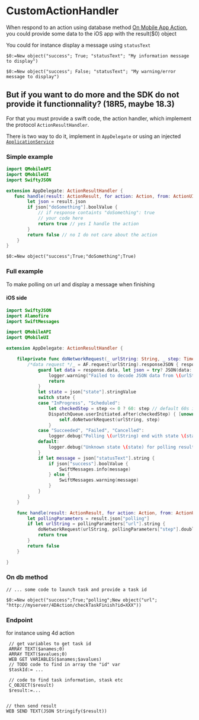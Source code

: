 
# CustomActionHandler

When respond to an action using database method [On Mobile App Action](https://doc.4d.com/4Dv18R3/4D/18-R3/On-Mobile-App-Action-database-method.301-4901671.en.html), you could provide some data to the iOS app with the result($0) object

You could for instance display a message using `statusText`

```4d
$0:=New object("success"; True; "statusText"; "My information message to display")
```

```4d
$0:=New object("success"; False; "statusText"; "My warning/error message to display")
```

## But if you want to do more and the SDK do not provide it functionnality? (18R5, maybe 18.3)

For that you must provide a swift code, the action handler, which implement the protocol `ActionResultHandler`.

There is two way to do it, implement in `AppDelegate` or using an injected [`ApplicationService`](ApplicationService.md)

### Simple example

```swift
import QMobileAPI
import QMobileUI
import SwiftyJSON

extension AppDelegate: ActionResultHandler {
   func handle(result: ActionResult, for action: Action, from: ActionUI, in context: ActionContext) -> Bool {
        let json = result.json
        if json["doSomething"].boolValue {
            // if response containts "doSomething": true 
            // your code here
            return true // yes I handle the action
        }
        return false // no I do not care about the action
    }
}
```

```4d
$0:=New object("success";True;"doSomething";True)
```

### Full example 

To make polling on url and display a message when finishing

#### iOS side 

```swift
import SwiftyJSON
import Alamofire
import SwiftMessages

import QMobileAPI
import QMobileUI

extension AppDelegate: ActionResultHandler {

    fileprivate func doNetworkRequest(_ urlString: String, _ step: TimeInterval) {
        /*data request */_ = AF.request(urlString).responseJSON { response in
            guard let data = response.data, let json = try? JSON(data: data) else {
                logger.warning("Failed to decode JSON data from \(urlString)")
                return
            }
            let state = json["state"].stringValue
            switch state {
            case "InProgress", "Scheduled":
                let checkedStep = step <= 0 ? 60: step // default 60s if not defined
                DispatchQueue.userInitiated.after(checkedStep) { [unowned self] in
                    self.doNetworkRequest(urlString, step)
                }
            case "Succeeded", "Failed", "Cancelled":
                logger.debug("Polling \(urlString) end with state \(state)")
            default:
                logger.debug("Unknown state \(state) for polling result")
            }
            if let message = json["statusText"].string {
                if json["success"].boolValue {
                    SwiftMessages.info(message)
                } else {
                    SwiftMessages.warning(message)
                }
            }
        }
    }

    func handle(result: ActionResult, for action: Action, from: ActionUI, in context: ActionContext) -> Bool {
        let pollingParameters = result.json["polling"]
        if let urlString = pollingParameters["url"].string {
            doNetworkRequest(urlString, pollingParameters["step"].doubleValue)
            return true
        }
        return false
    }

}
```

### On db method

```4d
// ... some code to launch task and provide a task id 

$0:=New object("success";True;"polling";New object("url"; "http://myserver/4DAction/checkTaskFinish?id=XXX"))
```

### Endpoint 

for instance using 4d action

```4d
 // get variables to get task id
 ARRAY TEXT($anames;0)
 ARRAY TEXT($avalues;0)
 WEB GET VARIABLES($anames;$avalues)
 // TODO code to find in array the "id" var
 $taskId:= ...
 
 // code to find task information, stask etc
 C_OBJECT($result)
 $result:=...


// then send result
WEB SEND TEXT(JSON Stringify($result))
 
```

